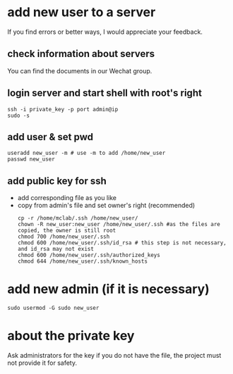 # add new user to a server
If you find errors or better ways, I would appreciate your feedback.

## check information about servers 
You can find the documents in our Wechat group. 

## login server and start shell with root's right
```
ssh -i private_key -p port admin@ip
sudo -s
```
## add user & set pwd
```
useradd new_user -m # use -m to add /home/new_user
passwd new_user
```

## add public key for ssh
+ add corresponding file as you like
+ copy from admin's file and set owner's right (recommended)
    ```
    cp -r /home/mclab/.ssh /home/new_user/
    chown -R new_user:new_user /home/new_user/.ssh #as the files are copied, the owner is still root
    chmod 700 /home/new_user/.ssh 
    chmod 600 /home/new_user/.ssh/id_rsa # this step is not necessary, and id_rsa may not exist 
    chmod 600 /home/new_user/.ssh/authorized_keys
    chmod 644 /home/new_user/.ssh/known_hosts
    ```
# add new admin (if it is necessary)
```
sudo usermod -G sudo new_user
```

# about the private key
Ask administrators for the key if you do not have the file, the project must not provide it for safety.